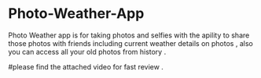 # Photo-Weather-App

Photo Weather app is for taking photos and selfies with the apility to share those photos with friends including current weather details on photos , also you can access all your old photos from history .

#please find the attached video for fast review .
